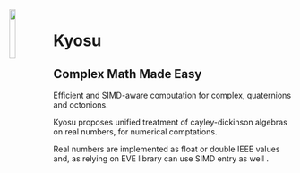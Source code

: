 <img src="https://github.com/jfalcou/kyosu/raw/main/doc/logo.png" alt="" data-canonical-src="https://github.com/jfalcou/kyosu/main/doc/logo.png" align="left"  width="15%" height="15%" />

# Kyosu
## Complex Math Made Easy

Efficient and SIMD-aware computation for complex, quaternions and octonions.

Kyosu proposes unified treatment of cayley-dickinson algebras on real numbers, for
numerical comptations.

Real numbers are implemented as float or double IEEE values and, as relying on
EVE library can use SIMD entry as well .
